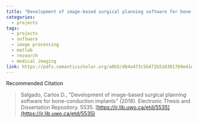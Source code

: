 ```yaml
---
title: "Development of image-based surgical planning software for bone-conduction implants"
categories:
  - projects
tags:
  - projects
  - software
  - image processing
  - matlab
  - research
  - medical imaging
link: https://pdfs.semanticscholar.org/a0b5/d64a473c5b472b510301769e41e34d926161.pdf
---
```


Recommended Citation
>Salgado, Carlos D., "Development of image-based surgical planning software for bone-conduction implants" (2018). Electronic Thesis
and Dissertation Repository. 5535. [https://ir.lib.uwo.ca/etd/5535](https://ir.lib.uwo.ca/etd/5535)

